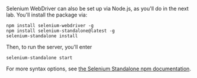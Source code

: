 Selenium WebDriver can also be set up via Node.js, as you'll do in the next lab. You'll install the 
package via:
    
    npm install selenium-webdriver -g
    npm install selenium-standalone@latest -g
    selenium-standalone install    

Then, to run the server, you'll enter

    selenium-standalone start
    

For more syntax options, see <a href="https://www.npmjs.com/package/selenium-standalone" target="_blank">the Selenium Standalone npm documentation</a>.
    